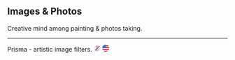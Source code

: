 ## Images & Photos

Creative mind among painting & photos taking.

---

Prisma - artistic image filters. ![](/assets/free.png) ![](../assets/united-states.png)
